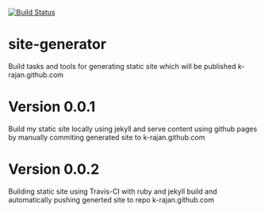 [![Build Status](https://travis-ci.org/k-rajan/site-generator.svg?branch=master)](https://travis-ci.org/k-rajan/site-generator)

# site-generator
Build tasks and tools for generating static site which will be published k-rajan.github.com

# Version 0.0.1
Build my static site locally using jekyll and serve content using github pages by manually commiting generated site to k-rajan.github.com

# Version 0.0.2
Building static site using Travis-CI with ruby and jekyll build and automatically pushing generted site to repo k-rajan.github.com

